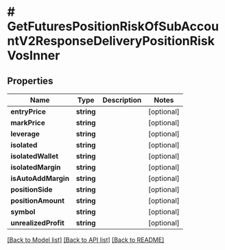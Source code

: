 # # GetFuturesPositionRiskOfSubAccountV2ResponseDeliveryPositionRiskVosInner

## Properties

Name | Type | Description | Notes
------------ | ------------- | ------------- | -------------
**entryPrice** | **string** |  | [optional]
**markPrice** | **string** |  | [optional]
**leverage** | **string** |  | [optional]
**isolated** | **string** |  | [optional]
**isolatedWallet** | **string** |  | [optional]
**isolatedMargin** | **string** |  | [optional]
**isAutoAddMargin** | **string** |  | [optional]
**positionSide** | **string** |  | [optional]
**positionAmount** | **string** |  | [optional]
**symbol** | **string** |  | [optional]
**unrealizedProfit** | **string** |  | [optional]

[[Back to Model list]](../../README.md#models) [[Back to API list]](../../README.md#endpoints) [[Back to README]](../../README.md)

